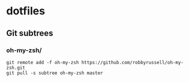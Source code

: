 # dotfiles

## Git subtrees

### oh-my-zsh/

    git remote add -f oh-my-zsh https://github.com/robbyrussell/oh-my-zsh.git
    git pull -s subtree oh-my-zsh master
